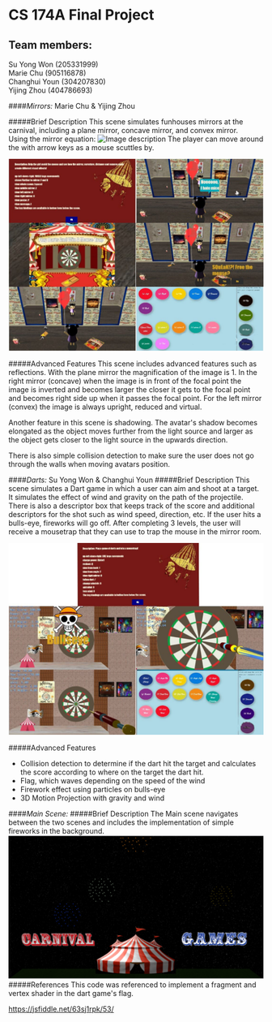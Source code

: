 # CS 174A Final Project

## Team members:  
Su Yong Won (205331999) \
Marie Chu  (905116878)\
Changhui Youn  (304207830)  
Yijing Zhou (404786693)  


####*Mirrors:*
Marie Chu & Yijing Zhou

#####Brief Description
This scene simulates funhouses mirrors at the carnival, including a plane mirror, concave mirror, and convex mirror.  
Using the mirror equation: 
![Image description](https://www.physicstutorials.org/images/stories/mirrorequations2.png)
The player can move around the with arrow keys as a mouse scuttles by.

![Image](mirror.jpg)

#####Advanced Features
This scene includes advanced features such as reflections. With the plane mirror the magnification of the 
image is 1. In the right mirror (concave) when the image is in front of the focal point the image is inverted and 
becomes larger the closer it gets to the focal point and becomes right side up when it passes the focal point. For the 
left mirror (convex) the image is always upright, reduced and virtual. 

Another feature in this scene is shadowing. The avatar's shadow becomes elongated as the object moves further from the 
light source and larger as the object gets closer to the light source in the upwards direction.

There is also simple collision detection to make sure the user does not go through the walls when moving avatars position.



####*Darts:*
Su Yong Won & Changhui Youn
#####Brief Description
This scene simulates a Dart game in which a user can aim and shoot at a target. It simulates the effect of wind and gravity on the path of the projectile. There is also a descriptor box that keeps track of the score and additional descriptors for the shot such as wind speed, direction, etc. If the user hits a bulls-eye, fireworks will go off. After completing 3 levels, the user will receive a mousetrap that they can use to trap the mouse in the mirror room.

![Image](dart.jpg)



#####Advanced Features
- Collision detection to determine if the dart hit the target and calculates the score according to where on the target the dart hit. 
- Flag, which waves depending on the speed of the wind
- Firework effect using particles on bulls-eye
- 3D Motion Projection with gravity and wind

 ####*Main Scene:*
#####Brief Description
The Main scene navigates between the two scenes and includes the implementation of simple fireworks in the background.
![Image](main.png)
#####References
This code was referenced to implement a fragment and vertex shader in the dart game's flag.

https://jsfiddle.net/63sj1rpk/53/



